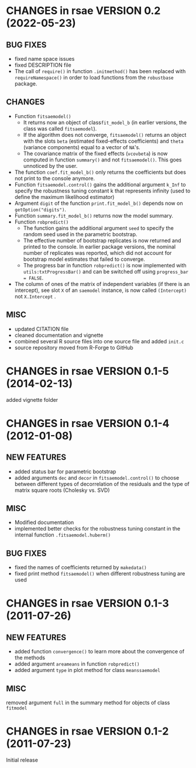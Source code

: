 # CHANGES in rsae VERSION 0.2 (2022-05-23)

## BUG FIXES

* fixed name space issues
* fixed DESCRIPTION file
* The call of `require()` in function `.initmethod()` has been replaced with
    `requireNamespace()` in order to load functions from the `robustbase` package.

## CHANGES

* Function `fitsaemodel()`
  * It returns now an object of class`fit_model_b` (in earlier versions, the class was called `fitsaemodel`).
  * If the algorithm does not converge, `fitsaemodel()` returns an object with the slots `beta` (estimated fixed-effects coefficients) and `theta` (variance components) equal to a vector of `NA`'s.
  * The covariance matrix of the fixed effects (`vcovbeta`) is now computed in function `summary()` and not `fitsaemodel()`. This goes unnoticed by the user. 
* The  function `coef.fit_model_b()` only returns the coefficients but does not print to the console anymore. 
* Function `fitsaemodel.control()` gains the additional argument `k_Inf` to specify the robustness tuning constant k that represents infinity (used to define the maximum likelihood estimator)
* Argument `digit` of the function `print.fit_model_b()` depends now on `getOption("digits")`.
* Function `summary.fit_model_b()` returns now the model summary.
* Function `robpredict()` 
  * The function gains the additional argument `seed`  to specify the random seed used in the parametric bootstrap.
  * The effective number of bootstrap replicates is now returned and printed to the console. In earlier package versions, the nominal number of replicates was reported, which did not account for bootstrap model estimates that failed to converge. 
  * The progress bar in function `robpredict()` is now implemented with `utils:txtProgressBar()` and can be switched off using  `progress_bar = FALSE`.
* The column of ones of the matrix of independent variables (if there is an intercept), see slot `X` of an `saemodel` instance, is now called `(Intercept)` not `X.Intercept` .


## MISC

* updated CITATION file
* cleaned documentation and vignette
* combined several R source files into one source file and added `init.c`
* source repository moved from R-Forge to GitHub

# CHANGES in rsae VERSION 0.1-5 (2014-02-13)
added vignette folder

# CHANGES in rsae VERSION 0.1-4 (2012-01-08)

## NEW FEATURES

* added status bar for parametric bootstrap
* added arguments `dec` and `decor` in `fitsaemodel.control()`
    to choose between different types of decorrelation of the
    residuals and the type of matrix square roots (Cholesky vs. SVD)

## MISC

* Modified documentation
* implemented better checks for the robustness tuning constant
    in the internal function `.fitsaemodel.huberm()`

## BUG FIXES

* fixed the names of coefficients returned by `makedata()`
* fixed print method `fitsaemodel()` when different robustness
    tuning are used

# CHANGES in rsae VERSION 0.1-3 (2011-07-26)

## NEW FEATURES

* added function `convergence()` to learn more about the convergence of the
    methods
* added argument `areameans` in function `robpredict()`
* added argument `type` in plot method for class `meanssaemodel`


## MISC

removed argument `full` in the summary method for objects of class `fitmodel`

# CHANGES in rsae VERSION 0.1-2 (2011-07-23)

Initial release
